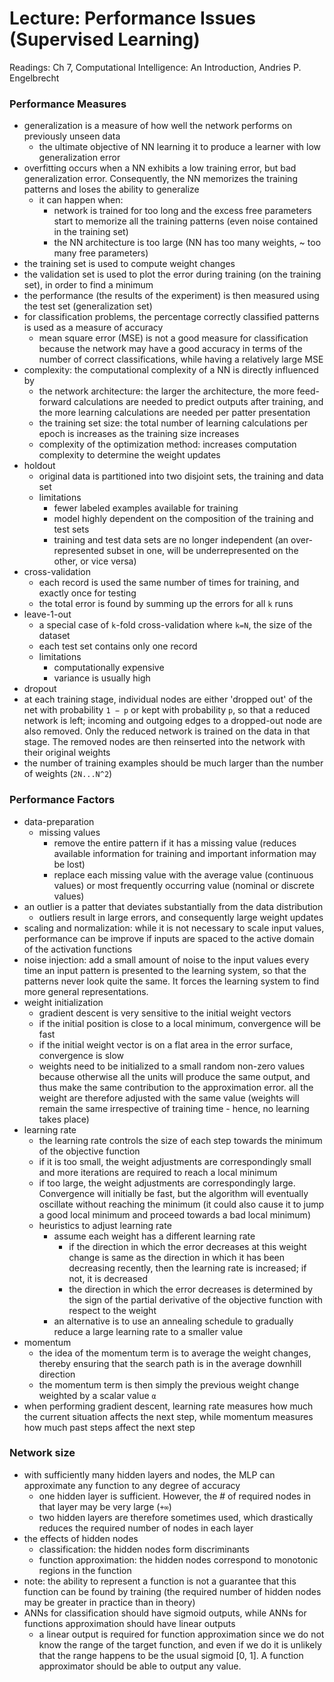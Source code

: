 # Lecture: Performance Issues (Supervised Learning)

Readings: Ch 7, Computational Intelligence: An Introduction, Andries P. Engelbrecht

### Performance Measures
- generalization is a measure of how well the network performs on previously unseen data
  - the ultimate objective of NN learning it to produce a learner with low generalization error
- overfitting occurs when a NN exhibits a low training error, but bad generalization error. Consequently, the NN memorizes the training patterns and loses the ability to generalize
  - it can happen when:
    - network is trained for too long and the excess free parameters start to memorize all the training patterns (even noise contained in the training set)
    - the NN architecture is too large (NN has too many weights, ~ too many free parameters)
- the training set is used to compute weight changes
- the validation set is used to plot the error during training (on the training set), in order to find a minimum
- the performance (the results of the experiment) is then measured using the test set (generalization set)
- for classification problems, the percentage correctly classified patterns is used as a measure of accuracy
  - mean square error (MSE) is not a good measure for classification because the network may have a good accuracy in terms of the number of correct classifications, while having a relatively large MSE
- complexity: the computational complexity of a NN is directly influenced by
  - the network architecture: the larger the architecture, the more feed-forward calculations are needed to predict outputs after training, and the more learning calculations are needed per patter presentation
  - the training set size: the total number of learning calculations per epoch is increases as the training size increases
  - complexity of the optimization method: increases computation complexity to determine the weight updates
- holdout
  - original data is partitioned into two disjoint sets, the training and data set
  - limitations
    - fewer labeled examples available for training
    - model highly dependent on the composition of the training and test sets
    - training and test data sets are no longer independent (an over-represented subset in one, will be underrepresented on the other, or vice versa)
- cross-validation
  - each record is used the same number of times for training, and exactly once for testing
  - the total error is found by summing up the errors for all ``k`` runs
- leave-1-out
  - a special case of ``k``-fold cross-validation where ``k=N``, the size of the dataset
  - each test set contains only one record
  - limitations
    - computationally expensive
    - variance is usually high
- dropout
 - at each training stage, individual nodes are either 'dropped out' of the net with probability ``1 − p`` or kept with probability ``p``, so that a reduced network is left; incoming and outgoing edges to a dropped-out node are also removed. Only the reduced network is trained on the data in that stage. The removed nodes are then reinserted into the network with their original weights
- the number of training examples should be much larger than the number of weights (``2N...N^2``)

### Performance Factors
- data-preparation
  - missing values
    - remove the entire pattern if it has a missing value (reduces available information for training and important information may be lost)
    - replace each missing value with the average value (continuous values) or most frequently occurring value (nominal or discrete values)
- an outlier is a patter that deviates substantially from the data distribution
  - outliers result in large errors, and consequently large weight updates
- scaling and normalization: while it is not necessary to scale input values, performance can be improve if inputs are spaced to the active domain of the activation functions
- noise injection: add a small amount of noise to the input values every time an input pattern is presented to the learning system, so that the patterns never look quite the same. It forces the learning system to find more general representations.
- weight initialization
  - gradient descent is very sensitive to the initial weight vectors
  - if the initial position is close to a local minimum, convergence will be fast
  - if the initial weight vector is on a flat area in the error surface, convergence is slow
  - weights need to be initialized to a small random non-zero values because otherwise all the units will produce the same output, and thus make the same contribution to the approximation error. all the weight are therefore adjusted with the same value (weights will remain the same irrespective of training time - hence, no learning takes place)
- learning rate
  - the learning rate controls the size of each step towards the minimum of the objective function
  - if it is too small, the weight adjustments are correspondingly small and more iterations are required to reach a local minimum
  - if too large, the weight adjustments are correspondingly large. Convergence will initially be fast, but the algorithm will eventually oscillate without reaching the minimum (it could also cause it to jump a good local minimum and proceed towards a bad local minimum)
  - heuristics to adjust learning rate
    - assume each weight has a different learning rate
      - if the direction in which the error decreases at this weight change is same as the direction in which it has been decreasing recently, then the learning rate is increased; if not, it is decreased
      - the direction in which the error decreases is determined by the sign of the partial derivative of the objective function with respect to the weight
    - an alternative is to use an annealing schedule to gradually reduce a large learning rate to a smaller value
- momentum
  - the idea of the momentum term is to average the weight changes, thereby ensuring that the search path is in the average downhill direction
  - the momentum term is then simply the previous weight change weighted by a scalar value ``α``
- when performing gradient descent, learning rate measures how much the current situation affects the next step, while momentum measures how much past steps affect the next step

### Network size
- with sufficiently many hidden layers and nodes, the MLP can approximate any function to any degree of accuracy
  - one hidden layer is sufficient. However, the # of required nodes in that layer may be very large (``+∞``)
  - two hidden layers are therefore sometimes used, which drastically reduces the required number of nodes in each layer
- the effects of hidden nodes
  - classification: the hidden nodes form discriminants
  - function approximation: the hidden nodes correspond to monotonic regions in the function
- note: the ability to represent a function is not a guarantee that this function can be found by training (the required number of hidden nodes may be greater in practice than in theory)
- ANNs for classification should have sigmoid outputs, while ANNs for functions approximation should have linear outputs
  - a linear output is required for function approximation since we do not know the range of the target function, and even if we do it is unlikely that the range happens to be the usual sigmoid [0, 1]. A function approximator should be able to output any value.
